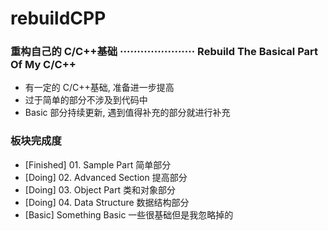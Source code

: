 # rebuildCPP
### 重构自己的 C/C++基础 ······················ Rebuild The Basical Part Of My C/C++
- 有一定的 C/C++基础, 准备进一步提高
- 过于简单的部分不涉及到代码中
- Basic 部分持续更新, 遇到值得补充的部分就进行补充

### 板块完成度
- [Finished] 01. Sample Part 简单部分
- [Doing] 02. Advanced Section 提高部分
- [Doing] 03. Object Part 类和对象部分
- [Doing] 04. Data Structure 数据结构部分
- [Basic] Something Basic 一些很基础但是我忽略掉的

